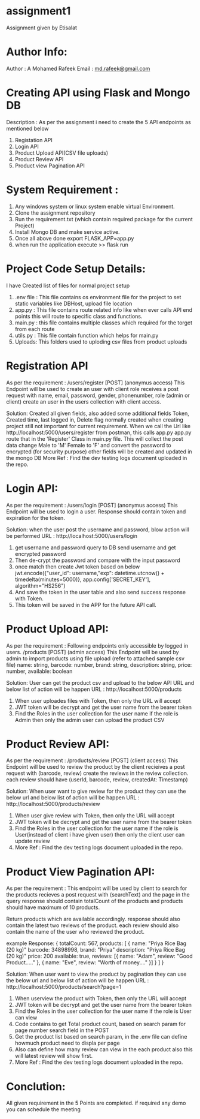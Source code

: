 # assignment1
Assignment given by Etisalat

Author Info:
=============
Author : A Mohamed Rafeek
Email  : md.rafeek@gmail.com

Creating API using Flask and Mongo DB
======================================

Description : As per the assignment i need to create the 5 API endpoints as mentioned below
1) Registation API
2) Login API
3) Product Upload API(CSV file uploads)
4) Product Review API
5) Product view Pagination API

System Requirement :
=====================
1) Any windows system or linux system enable virtual Environment.
2) Clone the assignment repository
3) Run the requirement.txt (which contain required package for the current Project)
4) Install Mongo DB and make service active.
5) Once all above done export FLASK_APP=app.py
6) when run the application execute >> flask run

Project Code Setup Details:
============================
I have Created list of files for normal project setup
1) .env file : This file contains os environment file for the project to set static variables like DBHost, upload file location
2) app.py : This file contains route related info like when ever calls API end points this will route to specific class and functions.
3) main.py : this file contains multiple classes which required for the torget from each route
4) utils.py : This file contain function which helps for main.py
5) Uploads: This folders used to uploding csv files from product uploads

Registration API
================
As per the requirement :
/users/register [POST] (anonymus access)
This Endpoint will be used to create an user with client role
receives a post request with name, email, password, gender, phonenumber, role (admin or client)
create an user in the users collection with client access.

Solution: Created all given fields, also added some additional fields Token, Created time, last logged in, Delete flag normally created when creating project still not important for current requirement.
When we call the Url like  http://localhost:5000/users/register  from postman, this calls app.py 
app.py route that in the 'Register' Class in main.py file.
This will collect the post data change Male to 'M' Female to 'F' and convert the password to encrypted (for security purpose) other fields will be created and updated in the mongo DB
More Ref : Find the dev testing logs document uploaded in the repo.

Login API:
==========
As per the requirement : 
/users/login [POST] (anonymus access)
This Endpoint will be used to login a user. Response should contain token and expiration for the token. 

Solution:
when the user post the username and password, blow action will be performed
URL : http://localhost:5000/users/login
1) get username and password query to DB send username and get encrypted password
2) Then de-crypt the password and compare with the input password
3) once match then create Jwt token based on below 
jwt.encode({"user_id": username,"exp": datetime.utcnow() + timedelta(minutes=5000)}, app.config['SECRET_KEY'], algorithm="HS256")
4) And save the token in the user table and also send success response with Token.
5) This token will be saved in the APP for the future API call.

Product Upload API:
====================
As per the requirement : 
Following endpoints only accessible by logged in users.
/products [POST] (admin access)
This Endpoint will be used by admin to import products using file upload (refer to attached sample csv file)
name: string, barcode: number, brand: string, description: string, price: number, available: boolean

Solution: 
User can get the product csv and upload to the below API URL and below list of action will be happen
URL : http://localhost:5000/products
1) When user uploades files with Token, then only the URL will accept
2) JWT token will be decrypt and get the user name from the bearer token
3) Find the Roles in the user collection for the user name if the role is Admin then only the admin user can upload the product CSV

Product Review API:
===================
As per the requirement : 
/products/review [POST] (client access)
This Endpoint will be used to review the product by the client
recieives a post request with (barcode, review)
create the reviews in the review collection. each review should have (userId, barcode, review, createdAt: Timestamp)

Solution:
When user want to give review for the product they can use the below url and below list of action will be happen
URL : http://localhost:5000/products/review
1) When user give review with Token, then only the URL will accept
2) JWT token will be decrypt and get the user name from the bearer token
3) Find the Roles in the user collection for the user name if the role is User(instead of client i have given user) then only the client user can update review
4) More Ref : Find the dev testing logs document uploaded in the repo.

Product View Pagination API:
============================
As per the requirement : 
This endpoint will be used by client to search for the products
recieves a post request with (searchText) and the page in the query
response should contain totalCount of the products and products should have maximum of 10 products.

Return products which are available accordingly. response should also contain the latest two reviews of the product. each review should also contain the name of the user who reviewed the product.

example Response: 
{
    totalCount: 567,
    products: [ {
        name: "Priya Rice Bag (20 kg)"
        barcode: 34898998,
        brand: "Priya"
        description: "Priya Rice Bag (20 kg)"
        price: 200
        available: true,
        reviews: [{
            name: "Adam",
            review: "Good Product....."
        }, {
            name: "Eve",
            review: "Worth of money...."
        }]
    } ]
}

Solution:
When user want to view the product by pagination they can use the below url and below list of action will be happen
URL : http://localhost:5000/products/search?page=1
1) When userview the product with Token, then only the URL will accept
2) JWT token will be decrypt and get the user name from the bearer token
3) Find the Roles in the user collection for the user name if the role is User can view
4) Code contains to get Total product count, based on search param for page number search field in the POST 
5) Get the product list based on search param, in the .env file can define howmuch product need to displa per page
6) Also can define how many review can view in the each product also this will latest review will show first.
8) More Ref : Find the dev testing logs document uploaded in the repo.

Conclution:
===========
All given requirement in the 5 Points are completed. if required any demo you can schedule the meeting
